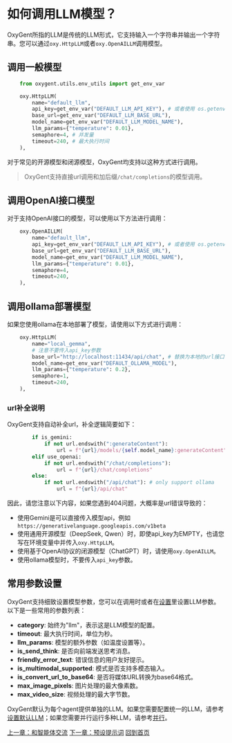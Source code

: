 # 如何调用LLM模型？

OxyGent所指的LLM是传统的LLM形式，它支持输入一个字符串并输出一个字符串。您可以通过`oxy.HttpLLM`或者`oxy.OpenAILLM`调用模型。

## 调用一般模型

```python
    from oxygent.utils.env_utils import get_env_var

    oxy.HttpLLM(
        name="default_llm",
        api_key=get_env_var("DEFAULT_LLM_API_KEY"), # 或者使用 os.getenv("DEFAULT_LLM_API_KEY")
        base_url=get_env_var("DEFAULT_LLM_BASE_URL"),
        model_name=get_env_var("DEFAULT_LLM_MODEL_NAME"),
        llm_params={"temperature": 0.01},
        semaphore=4, # 并发量
        timeout=240, # 最大执行时间
    ),
```

对于常见的开源模型和闭源模型，OxyGent均支持以这种方式进行调用。
> OxyGent支持直接url调用和加后缀`/chat/completions`的模型调用。

## 调用OpenAI接口模型

对于支持OpenAI接口的模型，可以使用以下方法进行调用：

```python
    oxy.OpenAILLM(
        name="default_llm",
        api_key=get_env_var("DEFAULT_LLM_API_KEY"), # 或者使用 os.getenv("DEFAULT_LLM_API_KEY")
        base_url=get_env_var("DEFAULT_LLM_BASE_URL"),
        model_name=get_env_var("DEFAULT_LLM_MODEL_NAME"),
        llm_params={"temperature": 0.01},
        semaphore=4,
        timeout=240,
    ),
```

## 调用ollama部署模型

如果您使用ollama在本地部署了模型，请使用以下方式进行调用：

```python
    oxy.HttpLLM(                
        name="local_gemma",  
        # 注意不要传入api_key参数
        base_url="http://localhost:11434/api/chat", # 替换为本地的url接口
        model_name=get_env_var("DEFAULT_OLLAMA_MODEL"),   
        llm_params={"temperature": 0.2},    
        semaphore=1,              
        timeout=240,
    ),
```
### url补全说明

OxyGent支持自动补全url，补全逻辑简要如下：
```python
        if is_gemini:                                                    
            if not url.endswith(":generateContent"):
                url = f"{url}/models/{self.model_name}:generateContent"
        elif use_openai:
            if not url.endswith("/chat/completions"):
                url = f"{url}/chat/completions"
        else:
            if not url.endswith("/api/chat"): # only support ollama
                url = f"{url}/api/chat"
```
因此，请您注意以下内容，如果您遇到404问题，大概率是url错误导致的：
- 使用Gemini是可以直接传入模型api，例如`https://generativelanguage.googleapis.com/v1beta`
- 使用通用开源模型（DeepSeek, Qwen）时，即使api_key为EMPTY，也请您写在环境变量中并传入`oxy.HttpLLM`。
- 使用基于OpenAI协议的闭源模型（ChatGPT）时，请使用`oxy.OpenAILLM`。
- 使用ollama模型时，不要传入`api_key`参数。

## 常用参数设置
OxyGent支持细致设置模型参数，您可以在调用时或者在[设置](./3_set_config.md)里设置LLM参数。以下是一些常用的参数列表：
- **category**: 始终为"llm"，表示这是LLM模型的配置。
- **timeout**: 最大执行时间，单位为秒。
- **llm_params**: 模型的额外参数（如温度设置等）。
- **is_send_think**: 是否向前端发送思考消息。
- **friendly_error_text**: 错误信息的用户友好提示。
- **is_multimodal_supported**: 模式是否支持多模态输入。
- **is_convert_url_to_base64**: 是否将媒体URL转换为base64格式。
- **max_image_pixels**: 图片处理的最大像素数。
- **max_video_size**: 视频处理的最大字节数。

OxyGent默认为每个agent提供单独的LLM。如果您需要配置统一的LLM，请参考[设置默认LLM](./3_set_config.md)；如果您需要并行运行多种LLM，请参考[并行](./7_parallel.md)。

[上一章：和智能体交流](./1_1_chat_with_agent.md)
[下一章：预设提示词](./1_3_select_prompt.md)
[回到首页](./readme.md)